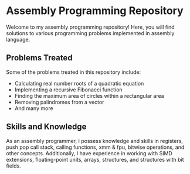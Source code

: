# Assembly Programming Repository

Welcome to my assembly programming repository! Here, you will find solutions to various programming problems implemented in assembly language.

## Problems Treated

Some of the problems treated in this repository include:

- Calculating real number roots of a quadratic equation
- Implementing a recursive Fibonacci function
- Finding the maximum area of circles within a rectangular area
- Removing palindromes from a vector
- And many more

## Skills and Knowledge

As an assembly programmer, I possess knowledge and skills in registers, push pop call stack, calling functions, xmm & fpu, bitwise operations, and other concepts. Additionally, I have experience in working with SIMD extensions, floating-point units, arrays, structures, and structures with bit fields.